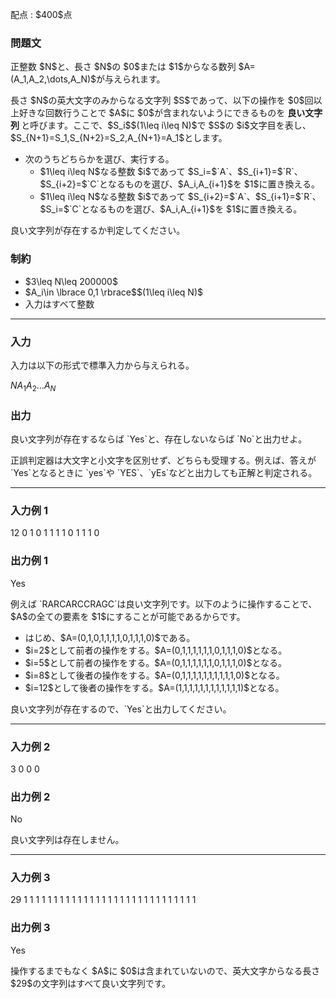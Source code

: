 
<div>

<span>

<span>

<p>
配点 : $400$点
</p>

<div>

<section>

### **問題文**

<p>
正整数 $N$と、長さ $N$の $0$または $1$からなる数列 $A=(A_1,A_2,\dots,A_N)$が与えられます。
</p>

<p>
長さ $N$の英大文字のみからなる文字列 $S$であって、以下の操作を $0$回以上好きな回数行うことで $A$に $0$が含まれないようにできるものを 
<strong>
良い文字列
</strong>
と呼びます。ここで、$S_i$$(1\leq i\leq N)$で $S$の $i$文字目を表し、$S_{N+1}=S_1,S_{N+2}=S_2,A_{N+1}=A_1$とします。
</p>

<ul>

<li>
次のうちどちらかを選び、実行する。
<ul>

<li>
$1\leq i\leq N$なる整数 $i$であって $S_i=$`A`、$S_{i+1}=$`R`、$S_{i+2}=$`C`となるものを選び、$A_i,A_{i+1}$を $1$に置き換える。
</li>

<li>
$1\leq i\leq N$なる整数 $i$であって $S_{i+2}=$`A`、$S_{i+1}=$`R`、$S_i=$`C`となるものを選び、$A_i,A_{i+1}$を $1$に置き換える。
</li>

</ul>

</li>

</ul>

<p>
良い文字列が存在するか判定してください。
</p>

</section>

</div>

<div>

<section>

### **制約**

<ul>

<li>
$3\leq N\leq 200000$
</li>

<li>
$A_i\in \lbrace 0,1 \rbrace$$(1\leq i\leq N)$
</li>

<li>
入力はすべて整数
</li>

</ul>

</section>

</div>

---

<div>

<div>

<section>

### **入力**

<p>
入力は以下の形式で標準入力から与えられる。
</p>

<div>

$N$$A_1$$A_2$$\dots$$A_N$
</div>

</section>

</div>

<div>

<section>

### **出力**

<p>
良い文字列が存在するならば `Yes`と、存在しないならば `No`と出力せよ。
</p>

<p>
正誤判定器は大文字と小文字を区別せず、どちらも受理する。例えば、答えが `Yes`となるときに `yes`や `YES`、`yEs`などと出力しても正解と判定される。
</p>

</section>

</div>

</div>

---

<div>

<section>

### **入力例 1**

<div>

12
0 1 0 1 1 1 1 0 1 1 1 0

</div>

</section>

</div>

<div>

<section>

### **出力例 1**

<div>

Yes

</div>

<p>
例えば `RARCARCCRAGC`は良い文字列です。以下のように操作することで、$A$の全ての要素を $1$にすることが可能であるからです。
</p>

<ul>

<li>
はじめ、$A=(0,1,0,1,1,1,1,0,1,1,1,0)$である。
</li>

<li>
$i=2$として前者の操作をする。$A=(0,1,1,1,1,1,1,0,1,1,1,0)$となる。
</li>

<li>
$i=5$として前者の操作をする。$A=(0,1,1,1,1,1,1,0,1,1,1,0)$となる。
</li>

<li>
$i=8$として後者の操作をする。$A=(0,1,1,1,1,1,1,1,1,1,1,0)$となる。
</li>

<li>
$i=12$として後者の操作をする。$A=(1,1,1,1,1,1,1,1,1,1,1,1)$となる。
</li>

</ul>

<p>
良い文字列が存在するので、`Yes`と出力してください。
</p>

</section>

</div>

---

<div>

<section>

### **入力例 2**

<div>

3
0 0 0

</div>

</section>

</div>

<div>

<section>

### **出力例 2**

<div>

No

</div>

<p>
良い文字列は存在しません。
</p>

</section>

</div>

---

<div>

<section>

### **入力例 3**

<div>

29
1 1 1 1 1 1 1 1 1 1 1 1 1 1 1 1 1 1 1 1 1 1 1 1 1 1 1 1 1

</div>

</section>

</div>

<div>

<section>

### **出力例 3**

<div>

Yes

</div>

<p>
操作するまでもなく $A$に $0$は含まれていないので、英大文字からなる長さ $29$の文字列はすべて良い文字列です。
</p>

</section>

</div>

</span>

</span>

</div>
